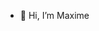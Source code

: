 - 👋 Hi, I’m Maxime

<!---
MaximeGer/MaximeGer is a ✨ special ✨ repository because its `README.md` (this file) appears on your GitHub profile.
You can click the Preview link to take a look at your changes.
--->
